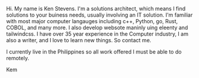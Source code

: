 Hi. My name is Ken Stevens. I'm a solutions architect, which means I find solutions to your buiness needs, usually involving an IT solution. 
I'm familiar with most major computer langauges including c++, Python, go, Rust, COBOL, and many more. I also develop websote maninly uing eleenty and tailwindcss.  I have over 35 year experience in the
Computer industry, I am also a writer, and I love to learn new things. So contact me.

I currently live in the Philippines so all work offered I must be able to do remotely.

Kem
